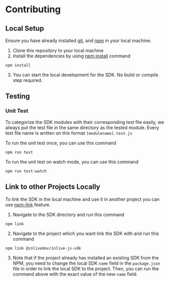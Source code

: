 # Contributing

## Local Setup

Ensure you have already installed [git](https://git-scm.com/), and [npm](https://nodejs.org/en/) in your local machine.

1. Clone this repository to your local machine
2. Install the dependencies by using [npm install](https://docs.npmjs.com/cli/v8/commands/npm-install) command
```
npm install
```
3. You can start the local development for the SDK. No build or compile step required.

## Testing

### Unit Test
To categorize the SDK modules with their corresponding test file easily, we always put the test file in the same directory as the tested module. Every test file name is written on this format `[modulename].test.js`

To run the unit test once, you can use this command
```
npm run test
```

To run the unit test on watch mode, you can use this command
```
npm run test:watch
```

## Link to other Projects Locally
To link the SDK in the local machine and use it in another project you can use [npm-link](https://docs.npmjs.com/cli/v8/commands/npm-link) feature.

1. Navigate to the SDK directory and run this command

```
npm link
```

2. Navigate to the project which you want link the SDK with and run this command

```
npm link @inlivedev/inlive-js-sdk
```

3. Note that if the project already has installed an existing SDK from the NPM, you need to change the local SDK `name` field in the `package.json` file in order to link the local SDK to the project. Then, you can run the command above with the exact value of the new `name` field.
